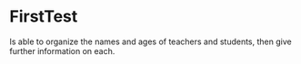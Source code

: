 # FirstTest
Is able to organize the names and ages of teachers and students, then give further information on each.
